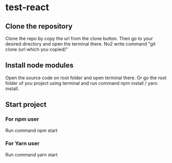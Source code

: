 # test-react

## Clone the repository
Clone the repo by copy the url from the clone button.
Then go to your desired directory and open the terminal there.
No2 write command "git clone (url which you copied)"

## Install node modules
Open the source code on root folder and open terminal there.
Or go the root folder of you project using terminal and run command npm install / yarn install.

## Start project
### For npm user
Run command npm start

### For Yarn user
Run command yarn start
